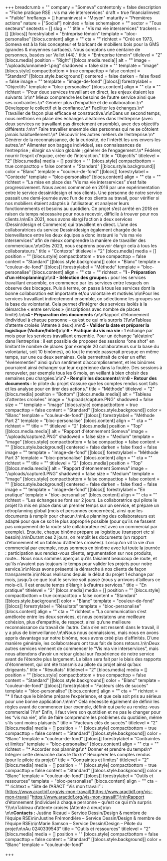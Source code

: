 +++
breadcrumb = ""
company = "Someva"
contentonly = false
description = "Fiche pratique RSE : vis ma vie interservices"
draft = true
financialinvest = "Faible"
hreflangs = []
humaninvest = "Moyen"
maturity = "Premières actions"
nature = ["Social"]
noindex = false
schemajson = ""
sector = "Tous secteurs"
seotexts = []
slug = ""
title = "Vis ma vie interservices"
trackers = []
[[blocs]]
forestrylabel = "Entreprise témoin"
template = "bloc-personalise"
[blocs.content]
align = ""
cta = ""
richtext = "Créé en 1973, Someva est à la fois concepteur et fabricant de mobiliers bois pour la GMS (grandes & moyennes surfaces). Nous comptons une centaine de personnes, basées sur Vallet (44)."
title = "Entreprise témoin"
titlelevel = "2"
[blocs.media]
position = "Right"
[[blocs.media.media]]
alt = ""
image = "/uploads/unnamed-1.png"
shadowed = false
size = ""
template = "image"
[blocs.style]
compactbottom = true
compacttop = false
content = "Standard"
[[blocs.style.background]]
centered = false
darken = false
fixed = false
image = ""
template = "image-de-fond"
[[blocs]]
forestrylabel = "Objectifs"
template = "bloc-personalise"
[blocs.content]
align = ""
cta = ""
richtext = "Pour deux services travaillant en direct, les enjeux étaient les suivants :\n\n* Mieux comprendre les besoins de l’autre service ainsi que ses contraintes.\n* Générer plus d’empathie et de collaboration.\n* Développer le collectif et la confiance.\n* Faciliter les échanges.\n* Travailler de façon plus efficace et constructive.\n\nDans un second temps, nous mettrons en place des échanges aléatoires dans l’entreprise (avec deux services ne travaillant pas directement ensemble), avec des objectifs différents :\n\n* Faire travailler ensemble des personnes qui ne se côtoient jamais habituellement.\n* Découvrir les autres métiers de l’entreprise.\n* Générer de la reconnaissance, de la curiosité, de l’intérêt les uns envers les autres.\n* Alimenter son bagage individuel, ses connaissances de l’entreprise ; élargir sa vision globale ; générer de l’engagement.\n* Fédérer, nourrir l’esprit d’équipe, créer de l’interaction."
title = "Objectifs"
titlelevel = "2"
[blocs.media]
media = []
position = ""
[blocs.style]
compactbottom = true
compacttop = false
content = "Standard"
[[blocs.style.background]]
color = "Blanc"
template = "couleur-de-fond"
[[blocs]]
forestrylabel = "Contexte"
template = "bloc-personalise"
[blocs.content]
align = ""
cta = ""
richtext = "La mise en place des “Vis ma vie interservices” s’est faite progressivement. Nous avons commencé en 2016 par une expérimentation entre le service dessin/design et nos clients. Une personne de notre service passait une demi-journée avec l’un de nos clients au travail, pour vérifier si nos mobiliers étaient adaptés à l’utilisateur, et analyser leurs fonctionnements et besoins au quotidien. Ce projet s’est arrêté en 2018 en raison du temps nécessaire pour nous recevoir, difficile à trouver pour nos clients.\n\nEn 2021, nous avons élargi l’action à deux services (Dessin/design et Commerce) qui travaillent en direct. L’une des collaboratrices du service Dessin/design également chargée de la bienveillance entre les deux équipes a donc instauré le “vis ma vie interservices” afin de mieux comprendre la manière de travailler des commerciaux.\n\nDès 2023, nous espérons pouvoir élargir cela à tous les collaborateurs."
title = "Contexte"
titlelevel = "2"
[blocs.media]
media = []
position = ""
[blocs.style]
compactbottom = true
compacttop = false
content = "Standard"
[[blocs.style.background]]
color = "Blanc"
template = "couleur-de-fond"
[[blocs]]
forestrylabel = "Méthode"
template = "bloc-personalise"
[blocs.content]
align = ""
cta = ""
richtext = "**1 - Préparation d’un rétroplanning**\n\n**3 - Sélection des groupes :** pour les services travaillant ensemble, on commence par les services entre lesquels on observe des blocages. Puis à terme, on passe à tous les services dont la bonne collaboration est importante et/ou volontaire et motivés.\n\nPour les services travaillant indirectement ensemble, on sélectionne les groupes sur la base du volontariat. Cela permet d’intégrer des services isolés à la démarche « entre services » (inscriptions avec nombre de places limité).\n\n**4 - Préparation des documents :**\n\nRapport d’étonnement (individuel à chaque personne – qu’est ce qui m’a surpris ?)\n\nTableau d’attente croisés (Attente à deux).\n\n**5 - Valider la date et préparer la logistique (Voiture/hôtel)**\n\n**6 - Pratique du vis ma vie :** 1 échange par mois pour les services travaillant ensemble. Pour un échange “aléatoire” dans l’entreprise : il est possible de proposer des sessions “one shot” en limitant le nombre de places (par exemple 20 collaborateurs sur la base du volontariat, soit 10 binômes), où tout le monde passerait presque en même temps, sur une ou deux semaines. Cela permettrait de créer un effet \"événementiel\" ainsi qu’un sentiment d’accomplissement, et les binômes pourraient ainsi échanger sur leur expérience dans la foulée. Des sessions à renouveler, par exemple tous les 6 mois, en veillant à bien choisir des semaines peu chargées.\n\n**7 - Remplir les documents**\n\n**8 - Retour des documents :** le pilote du projet s’assure que les comptes rendus sont faits et les analyse pour en tirer des actions."
title = "Méthode"
titlelevel = "2"
[blocs.media]
position = "Bottom"
[[blocs.media.media]]
alt = "Tableau d'attentes croisées"
image = "/uploads/capture.PNG"
shadowed = false
size = ""
template = "image"
[blocs.style]
compactbottom = true
compacttop = false
content = "Standard"
[[blocs.style.background]]
color = "Blanc"
template = "couleur-de-fond"
[[blocs]]
forestrylabel = "Méthode Part 2"
template = "bloc-personalise"
[blocs.content]
align = ""
cta = ""
richtext = ""
title = ""
titlelevel = "2"
[blocs.media]
position = "Top"
[[blocs.media.media]]
alt = "Rapport d'étonnement Someva"
image = "/uploads/capture2.PNG"
shadowed = false
size = "Medium"
template = "image"
[blocs.style]
compactbottom = false
compacttop = false
content = ""
[[blocs.style.background]]
centered = false
darken = false
fixed = false
image = ""
template = "image-de-fond"
[[blocs]]
forestrylabel = "Méthode Part 3"
template = "bloc-personalise"
[blocs.content]
align = ""
cta = ""
richtext = ""
title = ""
titlelevel = "2"
[blocs.media]
position = "Top"
[[blocs.media.media]]
alt = "Rapport d'étonnement Someva"
image = "/uploads/capture3.PNG"
shadowed = false
size = "Medium"
template = "image"
[blocs.style]
compactbottom = false
compacttop = false
content = ""
[[blocs.style.background]]
centered = false
darken = false
fixed = false
image = ""
template = "image-de-fond"
[[blocs]]
forestrylabel = "En pratique"
template = "bloc-personalise"
[blocs.content]
align = ""
cta = ""
richtext = "Les échanges se font sur 2 jours. La collaboratrice qui pilote le projet l’a mis en place dans un premier temps sur un service, et prépare un rétroplanning global (mois et personnes concernées), ainsi que les documents à remplir pour chacun.\n\nLe planning des collaborateurs est adapté pour que ce soit le plus approprié possible (pour qu’ils ne fassent pas uniquement de la route si le collaborateur est avec un commercial par exemple). Ensuite, chaque binôme prépare sa logistique (transport etc si besoin).\n\nDurant ces 2 jours, on remplit les documents (un rapport d’étonnement et un tableau d’attentes croisées). Lorsqu’on vit la vie d’un commercial par exemple, nous sommes en binôme avec lui toute la journée : participation aux rendez-vous clients, argumentation sur nos produits, route… Nous nous sommes aperçus qu’ils faisaient beaucoup de route, et qu’ils n’avaient pas toujours le temps pour valider les projets pour notre service.\n\nNous avons présenté la démarche à nos clients de façon transparente.\n\nNous réalisons depuis le début du projet 1 échange par mois, jusqu’à ce que tout le service soit passé (nous y arrivons d’ailleurs ce mois-ci). Il est ensuite temps d’élargir à d’autres services."
title = "En pratique"
titlelevel = "2"
[blocs.media]
media = []
position = ""
[blocs.style]
compactbottom = true
compacttop = false
content = "Standard"
[[blocs.style.background]]
color = "Blanc"
template = "couleur-de-fond"
[[blocs]]
forestrylabel = "Résultats"
template = "bloc-personalise"
[blocs.content]
align = ""
cta = ""
richtext = "La communication s’est améliorée entre les deux services, et nous constatons une meilleure cohésion, plus d’empathie, de respect, ainsi qu’une meilleure reconnaissance du travail de l’autre. Cela s’en est ressenti dans le travail, il y a plus de bienveillance.\n\nNous nous connaissions, mais nous en avons appris davantage sur notre binôme, nous avons créé plus d’affinités. D’une manière générale, les collaborateurs ont tous fait de bons retours.\n\nDeux autres services viennent de commencer le “Vis ma vie interservices”, mais nous attendons d’avoir un retour global sur l’expérience de notre service avant de l’étendre plus largement. Le bilan sera fait par le biais des rapports d'étonnement, qui ont été transmis au pilote du projet ainsi qu’aux dirigeants."
title = "Résultats"
titlelevel = "2"
[blocs.media]
media = []
position = ""
[blocs.style]
compactbottom = true
compacttop = false
content = "Standard"
[[blocs.style.background]]
color = "Blanc"
template = "couleur-de-fond"
[[blocs]]
forestrylabel = "Facteurs clés de succès"
template = "bloc-personalise"
[blocs.content]
align = ""
cta = ""
richtext = "* Il faut que le binôme prépare l’expérience, et que cela soit pris au sérieux pour une bonne application.\n\n\n* Cela nécessite également de définir les règles avant de commencer (par exemple, définir qui parle au rendez-vous commercial ?)\n* Enfin, il faut vivre son quotidien et ne pas le changer pour les “vis ma vie”, afin de faire comprendre les problèmes du quotidien, même s’ils sont moins plaisants."
title = "Facteurs clés de succès"
titlelevel = "2"
[blocs.media]
media = []
position = ""
[blocs.style]
compactbottom = true
compacttop = false
content = "Standard"
[[blocs.style.background]]
color = "Blanc"
template = "couleur-de-fond"
[[blocs]]
forestrylabel = "Contraintes et limites"
template = "bloc-personalise"
[blocs.content]
align = ""
cta = ""
richtext = "* Accorder nos plannings\n* Donner et prendre du temps\n* Intégrer cette démarche dans le flux\n* Récupérer les comptes rendus (pour le pilote du projet)"
title = "Contraintes et limites"
titlelevel = "2"
[blocs.media]
media = []
position = ""
[blocs.style]
compactbottom = true
compacttop = false
content = "Standard"
[[blocs.style.background]]
color = "Blanc"
template = "couleur-de-fond"
[[blocs]]
forestrylabel = "Outils et ressources"
template = "bloc-personalise"
[blocs.content]
align = ""
cta = ""
richtext = "Site de l’ARACT “Vis mon travail” : [https://www.aractidf.org/vis-mon-travail](https://www.aractidf.org/vis-mon-travail \"https://www.aractidf.org/vis-mon-travail\")\n\nRapport d’étonnement (individuel à chaque personne – qu’est ce qui m’a surpris ?)\n\nTableau d’attente croisés (Attente à deux)\n\n<br>\n\n**Contacts :** Justine Ricaud – Service Dessin/Design & membre de l’équipe RSE\n\nJustine Frémondière – Service Dessin/Design & membre de l’équipe RSE\n\nMarie Samson – Service Dessin/Design – Pilote du projet\n\nAu 0240339543"
title = "Outils et ressources"
titlelevel = "2"
[blocs.media]
media = []
position = ""
[blocs.style]
compactbottom = false
compacttop = false
content = "Standard"
[[blocs.style.background]]
color = "Blanc"
template = "couleur-de-fond"

+++
